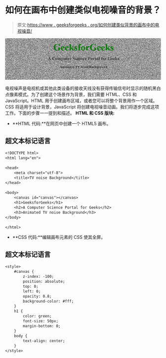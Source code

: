 # 如何在画布中创建类似电视噪音的背景？

> 原文:[https://www . geeksforgeeks . org/如何创建类似背景的画布中的电视噪音/](https://www.geeksforgeeks.org/how-to-create-background-like-tv-noise-in-a-canvas/)

![](img/2865725993c44d1efb8d8000f5a9e4a8.png)

电视噪声是电视机或其他此类设备的接收天线没有获得传输信号时显示的随机黑白点像素模式。为了创建这个场景作为背景，我们需要 HTML、CSS 和 JavaScript。HTML 用于创建画布区域，或者您可以将整个背景用作一个区域。CSS 将适用于设计背景，JavaScript 将创建电视噪音动画。我们将逐步完成这项工作。下面的步骤一一提到和描述。
**HTML 和 CSS 版块:**

*   **HTML 代码:**在网页中创建一个 HTML5 画布。

## 超文本标记语言

```htmlhtml
<!DOCTYPE html>
<html lang="en">

<head>
    <meta charset="utf-8">
    <title>TV noise Background</title>
</head>

<body>
    <canvas id="canvas"></canvas>
    <h1>GeeksforGeeks</h1>
    <h2>A Computer Science Portal for Geeks</h2>
    <h3>Animated TV noise Background</h3>
</body>

</html>
```

*   **CSS 代码:**编辑画布元素的 CSS 使其全屏。

## 超文本标记语言

```htmlhtml
<style>
    #canvas {
        z-index: -100;
        position: absolute;
        top: 0;
        left: 0;
        opacity: 0.8;
        background-color: #fff;
    }
    h1 {
        color: green;
        font-size: 50px;
        margin-bottom: 0;
    }
    body {
        text-align: center;
    }
</style>
```
